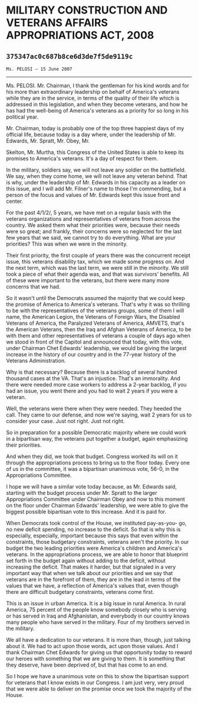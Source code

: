 # MILITARY CONSTRUCTION AND VETERANS AFFAIRS APPROPRIATIONS ACT, 2008
## `375347ac0c687b8ce6d3de7f5de9119c`
`Ms. PELOSI — 15 June 2007`

---


Ms. PELOSI. Mr. Chairman, I thank the gentleman for his kind words 
and for his more than extraordinary leadership on behalf of America's 
veterans while they are in the service, in terms of the quality of 
their life which is addressed in this legislation, and when they become 
veterans, and how he has had the well-being of America's veterans as a 
priority for so long in his political year.

Mr. Chairman, today is probably one of the top three happiest days of 
my official life, because today is a day where, under the leadership of 
Mr. Edwards, Mr. Spratt, Mr. Obey, Mr.


Skelton, Mr. Murtha, this Congress of the United States is able to keep 
its promises to America's veterans. It's a day of respect for them.

In the military, soldiers say, we will not leave any soldier on the 
battlefield. We say, when they come home, we will not leave any veteran 
behind. That is why, under the leadership of Mr. Edwards in his 
capacity as a leader on this issue, and I will add Mr. Filner's name to 
those I'm commending, but a person of the focus and values of Mr. 
Edwards kept this issue front and center.

For the past 4/1/2/, 5 years, we have met on a regular basis with the 
veterans organizations and representatives of veterans from across the 
country. We asked them what their priorities were, because their needs 
were so great; and frankly, their concerns were so neglected for the 
last few years that we said, we cannot try to do everything. What are 
your priorities? This was when we were in the minority.

Their first priority, the first couple of years there was the 
concurrent receipt issue, this veterans disability tax, which we made 
some progress on. And the next term, which was the last term, we were 
still in the minority. We still took a piece of what their agenda was, 
and that was survivors' benefits. All of these were important to the 
veterans, but there were many more concerns that we had.

So it wasn't until the Democrats assumed the majority that we could 
keep the promise of America to America's veterans. That's why it was so 
thrilling to be with the representatives of the veterans groups, some 
of them I will name, the American Legion, the Veterans of Foreign Wars, 
the Disabled Veterans of America, the Paralyzed Veterans of America, 
AMVETS, that's the American Veterans, then the Iraq and Afghan Veterans 
of America, to be with them and other representatives of veterans a 
couple of days ago when we stood in front of the Capitol and announced 
that today, with this vote, under Chairman Chet Edwards' leadership, we 
would be giving the largest increase in the history of our country and 
in the 77-year history of the Veterans Administration.

Why is that necessary? Because there is a backlog of several hundred 
thousand cases at the VA. That's an injustice. That's an immorality. 
And there were needed more case workers to address a 2-year backlog, if 
you had an issue, you went there and you had to wait 2 years if you 
were a veteran.

Well, the veterans were there when they were needed. They heeded the 
call. They came to our defense, and now we're saying, wait 2 years for 
us to consider your case. Just not right. Just not right.

So in preparation for a possible Democratic majority where we could 
work in a bipartisan way, the veterans put together a budget, again 
emphasizing their priorities.



And when they did, we took that budget. Congress worked its will on 
it through the appropriations process to bring us to the floor today. 
Every one of us in the committee, it was a bipartisan unanimous vote, 
56-0, in the Appropriations Committee.

I hope we will have a similar vote today because, as Mr. Edwards 
said, starting with the budget process under Mr. Spratt to the larger 
Appropriations Committee under Chairman Obey and now to this moment on 
the floor under Chairman Edwards' leadership, we were able to give the 
biggest possible bipartisan vote to this increase. And it is paid for.

When Democrats took control of the House, we instituted pay-as-you-
go, no new deficit spending, no increase to the deficit. So that is why 
this is especially, especially, important because this says that even 
within the constraints, those budgetary constraints, veterans aren't 
the priority. In our budget the two leading priorities were America's 
children and America's veterans. In the appropriations process, we are 
able to honor that blueprint set forth in the budget again without 
adding to the deficit, without increasing the deficit. That makes it 
harder, but that signaled in a very important way that when we talk 
about our priorities and we say that veterans are in the forefront of 
them, they are in the lead in terms of the values that we have, a 
reflection of America's values that, even though there are difficult 
budgetary constraints, veterans come first.

This is an issue in urban America. It is a big issue in rural 
America. In rural America, 75 percent of the people know somebody 
closely who is serving or has served in Iraq and Afghanistan, and 
everybody in our country knows many people who have served in the 
military. Four of my brothers served in the military.

We all have a dedication to our veterans. It is more than, though, 
just talking about it. We had to act upon those words, act upon those 
values. And I thank Chairman Chet Edwards for giving us that 
opportunity today to reward our heroes with something that we are 
giving to them. It is something that they deserve, have been deprived 
of, but that has come to an end.

So I hope we have a unanimous vote on this to show the bipartisan 
support for veterans that I know exists in our Congress. I am just 
very, very proud that we were able to deliver on the promise once we 
took the majority of the House.